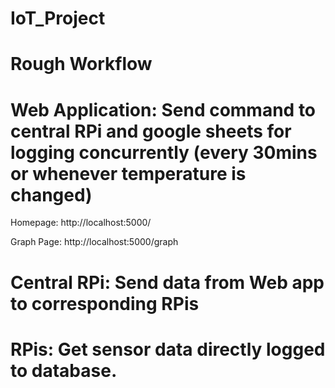 # IoT_Project


# Rough Workflow

# Web Application: Send command to central RPi and google sheets for logging concurrently (every 30mins or whenever temperature is changed)

Homepage: http://localhost:5000/

Graph Page: http://localhost:5000/graph

# Central RPi: Send data from Web app to corresponding RPis

# RPis: Get sensor data directly logged to database.
